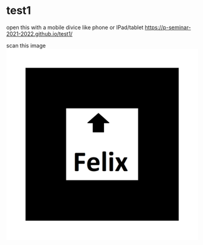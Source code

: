 # test1

open this with a mobile divice like phone or IPad/tablet
https://p-seminar-2021-2022.github.io/test1/

scan this image
![Marker](https://github.com/P-Seminar-2021-2022/test1/blob/main/pattern-Felix.png)
